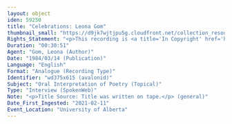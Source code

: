 ```yaml
---
layout: object
iden: 59250
title: "Celebrations: Leona Gom"
thumbnail_small: "https://d9jk7wjtjpu5g.cloudfront.net/collection_resource_files/thumbnails/000/134/063/small/audio-default.png?1640838943"
Rights_Statement: "<p>This recording is <a title='In Copyright' href='https://rightsstatements.org/page/InC/1.0/?language=en'>In Copyright</a> and is made available for non-commercial research and educational purposes, with permission from the rights holder(s). The University of Alberta wishes to hear from any copyright owner, or their representative, who believes that this recording has been used without authorization. Please contact <a title='erahelp@ualberta.ca' href='mailto:erahelp@ualberta.ca'>erahelp@ualberta.ca</a>. You may display/perform this material for non-commercial research or teaching purposes. For all other reproduction, performance or distribution uses, please contact the copyright holders</p>"
Duration: "00:30:51"
Agent: "Gom, Leona (Author)"
Date: "1984/03/14 (Publication)"
Language: "English"
Format: "Analogue (Recording Type)"
Identifier: "wd375x615 (avalonid)"
Subject: "Oral Interpretation of Poetry (Topical)"
Type: "Interview (SpokenWeb)"
Note: "<p>Title Source: Title was written on tape.</p> (general)"
Date_First_Ingested: "2021-02-11"
Event_Location: "University of Alberta"
---
```


